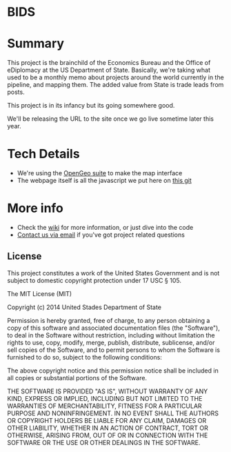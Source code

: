 BIDS
====

# Summary
This project is the brainchild of the Economics Bureau and the Office of eDiplomacy at the US Department of State. Basically, we're taking what used to be a monthly memo about projects around the world currently in the pipeline, and mapping them. The added value from State is trade leads from posts.

This project is in its infancy but its going somewhere good.

We'll be releasing the URL to the site once we go live sometime later this year.

# Tech Details
* We're using the [OpenGeo suite](http://opengeo.org/) to make the map interface
* The webpage itself is all the javascript we put here on [this git](https://github.com/eDiper/bids)

# More info
* Check the [wiki](https://github.com/eDiper/bids/wiki) for more information, or just dive into the code
* [Contact us via email](mailto:BIDS-Mailbox@state.gov) if you've got project related questions

## License

This project constitutes a work of the United States Government and is not subject to domestic copyright protection under 17 USC § 105.

The MIT License (MIT)

Copyright (c) 2014 United Stades Department of State

Permission is hereby granted, free of charge, to any person obtaining a copy
of this software and associated documentation files (the "Software"), to deal
in the Software without restriction, including without limitation the rights
to use, copy, modify, merge, publish, distribute, sublicense, and/or sell
copies of the Software, and to permit persons to whom the Software is
furnished to do so, subject to the following conditions:

The above copyright notice and this permission notice shall be included in
all copies or substantial portions of the Software.

THE SOFTWARE IS PROVIDED "AS IS", WITHOUT WARRANTY OF ANY KIND, EXPRESS OR
IMPLIED, INCLUDING BUT NOT LIMITED TO THE WARRANTIES OF MERCHANTABILITY,
FITNESS FOR A PARTICULAR PURPOSE AND NONINFRINGEMENT. IN NO EVENT SHALL THE
AUTHORS OR COPYRIGHT HOLDERS BE LIABLE FOR ANY CLAIM, DAMAGES OR OTHER
LIABILITY, WHETHER IN AN ACTION OF CONTRACT, TORT OR OTHERWISE, ARISING FROM,
OUT OF OR IN CONNECTION WITH THE SOFTWARE OR THE USE OR OTHER DEALINGS IN
THE SOFTWARE.

